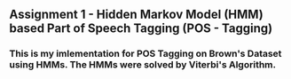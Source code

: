 ## Assignment 1 - Hidden Markov Model (HMM) based Part of Speech Tagging (POS - Tagging)
### This is my imlementation for POS Tagging on Brown's Dataset using HMMs. The HMMs were solved by Viterbi's Algorithm.
